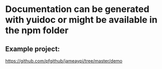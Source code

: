 # Documentation can be generated with yuidoc or might be available in the npm folder

## Example project:
https://github.com/pfgithub/jameaypi/tree/master/demo